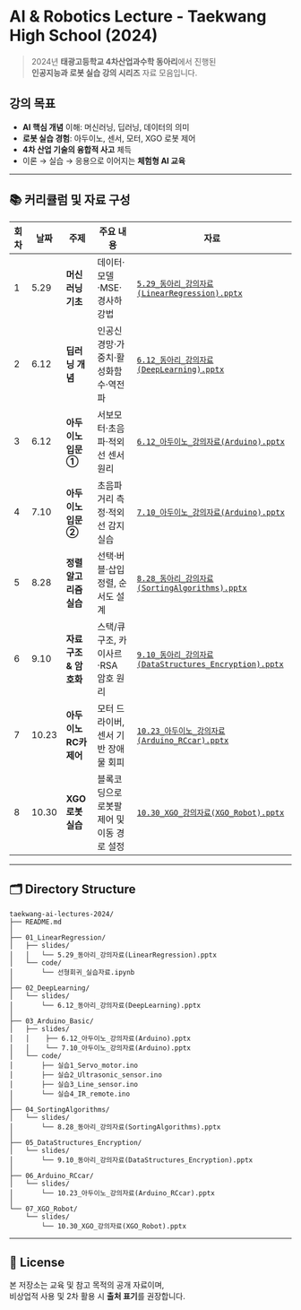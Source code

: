 # AI & Robotics Lecture - Taekwang High School (2024)

> 2024년 **태광고등학교 4차산업과수학 동아리**에서 진행된  
> **인공지능과 로봇 실습 강의 시리즈** 자료 모음입니다.

## 강의 목표
- **AI 핵심 개념** 이해: 머신러닝, 딥러닝, 데이터의 의미  
- **로봇 실습 경험**: 아두이노, 센서, 모터, XGO 로봇 제어  
- **4차 산업 기술의 융합적 사고** 체득  
- 이론 → 실습 → 응용으로 이어지는 **체험형 AI 교육**


---

## 📚 커리큘럼 및 자료 구성

| 회차 | 날짜 | 주제 | 주요 내용 | 자료 |
|------|------|------|------------|------|
| 1 | 5.29 | **머신러닝 기초** | 데이터·모델·MSE·경사하강법 | [`5.29_동아리_강의자료(LinearRegression).pptx`](01_LinearRegression/slides/5.29_동아리_강의자료(LinearRegression).pptx) |
| 2 | 6.12 | **딥러닝 개념** | 인공신경망·가중치·활성화함수·역전파 | [`6.12_동아리_강의자료(DeepLearning).pptx`](02_DeepLearning/slides/6.12_동아리_강의자료(DeepLearning).pptx) |
| 3 | 6.12 | **아두이노 입문 ①** | 서보모터·초음파·적외선 센서 원리 | [`6.12_아두이노_강의자료(Arduino).pptx`](03_Arduino_Basic/slides/6.12_아두이노_강의자료(Arduino).pptx) |
| 4 | 7.10 | **아두이노 입문 ②** | 초음파 거리 측정·적외선 감지 실습 | [`7.10_아두이노_강의자료(Arduino).pptx`](03_Arduino_Basic/slides/7.10_아두이노_강의자료(Arduino).pptx) |
| 5 | 8.28 | **정렬 알고리즘 실습** | 선택·버블·삽입 정렬, 순서도 설계 | [`8.28_동아리_강의자료(SortingAlgorithms).pptx`](04_SortingAlgorithms/slides/8.28_동아리_강의자료(SortingAlgorithms).pptx) |
| 6 | 9.10 | **자료구조 & 암호화** | 스택/큐 구조, 카이사르·RSA 암호 원리 | [`9.10_동아리_강의자료(DataStructures_Encryption).pptx`](05_DataStructures_Encryption/slides/9.10_동아리_강의자료(DataStructures_Encryption).pptx) |
| 7 | 10.23 | **아두이노 RC카 제어** | 모터 드라이버, 센서 기반 장애물 회피 | [`10.23_아두이노_강의자료(Arduino_RCcar).pptx`](06_Arduino_RCcar/slides/10.23_아두이노_강의자료(Arduino_RCcar)) |
| 8 | 10.30 | **XGO 로봇 실습** | 블록코딩으로 로봇팔 제어 및 이동 경로 설정 | [`10.30_XGO_강의자료(XGO_Robot).pptx`](07_XGO_Robot/slides/10.30_XGO_강의자료(XGO_Robot).pptx) |

---

## 🗂️ Directory Structure

```text
taekwang-ai-lectures-2024/
├── README.md
│
├── 01_LinearRegression/
│   ├── slides/
│   │   └── 5.29_동아리_강의자료(LinearRegression).pptx
│   └── code/
│       └── 선형회귀_실습자료.ipynb
│
├── 02_DeepLearning/
│   └── slides/
│       └── 6.12_동아리_강의자료(DeepLearning).pptx
│
├── 03_Arduino_Basic/
│   ├── slides/
│   │    ├── 6.12_아두이노_강의자료(Arduino).pptx
│   │    └── 7.10_아두이노_강의자료(Arduino).pptx
│   └── code/
│       ├── 실습1_Servo_motor.ino
│       ├── 실습2_Ultrasonic_sensor.ino
│       ├── 실습3_Line_sensor.ino
│       └── 실습4_IR_remote.ino
│ 
├── 04_SortingAlgorithms/
│   └── slides/
│       └── 8.28_동아리_강의자료(SortingAlgorithms).pptx
│
├── 05_DataStructures_Encryption/
│   └── slides/
│       └── 9.10_동아리_강의자료(DataStructures_Encryption).pptx
│
├── 06_Arduino_RCcar/
│   └── slides/
│       └── 10.23_아두이노_강의자료(Arduino_RCcar).pptx
│
└── 07_XGO_Robot/
    └── slides/
        └── 10.30_XGO_강의자료(XGO_Robot).pptx
```

---

## 🪪 License
본 저장소는 교육 및 참고 목적의 공개 자료이며,  
비상업적 사용 및 2차 활용 시 **출처 표기**를 권장합니다.